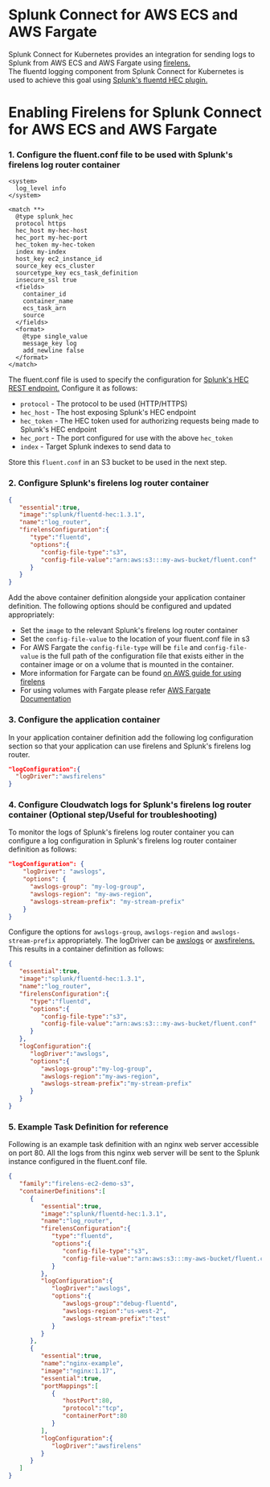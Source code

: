 # Splunk Connect for AWS ECS and AWS Fargate

Splunk Connect for Kubernetes provides an integration for sending logs to Splunk from AWS ECS and AWS Fargate using [firelens.](https://docs.aws.amazon.com/AmazonECS/latest/developerguide/using_firelens.html) <br/>
The fluentd logging component from Splunk Connect for Kubernetes is used to achieve this goal using [Splunk's fluentd HEC plugin.](https://github.com/splunk/fluent-plugin-splunk-hec)

# Enabling Firelens for Splunk Connect for AWS ECS and AWS Fargate

### 1. Configure the fluent.conf file to be used with Splunk's firelens log router container
```
<system>
  log_level info
</system>

<match **>
  @type splunk_hec
  protocol https
  hec_host my-hec-host
  hec_port my-hec-port
  hec_token my-hec-token
  index my-index
  host_key ec2_instance_id
  source_key ecs_cluster
  sourcetype_key ecs_task_definition
  insecure_ssl true
  <fields>
    container_id
    container_name
    ecs_task_arn
    source
  </fields>
  <format>
    @type single_value
    message_key log
    add_newline false
  </format>
</match>
```
The fluent.conf file is used to specify the configuration for [Splunk's HEC REST endpoint.](http://dev.splunk.com/view/event-collector/SP-CAAAE7F) Configure it as follows: <br/>
* `protocol` - The protocol to be used (HTTP/HTTPS)
* `hec_host` - The host exposing Splunk's HEC endpoint
* `hec_token` - The HEC token used for authorizing requests being made to Splunk's HEC endpoint
* `hec_port` - The port configured for use with the above `hec_token`
* `index` - Target Splunk indexes to send data to

Store this `fluent.conf` in an S3 bucket to be used in the next step.

### 2. Configure Splunk's firelens log router container
```json
{
   "essential":true,
   "image":"splunk/fluentd-hec:1.3.1",
   "name":"log_router",
   "firelensConfiguration":{
      "type":"fluentd",
      "options":{
         "config-file-type":"s3",
         "config-file-value":"arn:aws:s3:::my-aws-bucket/fluent.conf"
      }
   }
}
```
Add the above container definition alongside your application container definition. The following options should be configured and updated appropriately:<br/>
* Set the `image` to the relevant Splunk's firelens log router container
* Set the `config-file-value` to the location of your fluent.conf file in s3
* For AWS Fargate the `config-file-type` will be `file` and `config-file-value` is the full path of the configuration file that exists either in the container image or on a volume that is mounted in the container.
* More information for Fargate can be found [on AWS guide for using firelens](https://docs.aws.amazon.com/AmazonECS/latest/developerguide/using_firelens.html) 
* For using volumes with Fargate please refer [AWS Fargate Documentation](https://docs.aws.amazon.com/AmazonECS/latest/developerguide/using_data_volumes.html)


### 3. Configure the application container
In your application container definition add the following log configuration section so that your application can use firelens and Splunk's firelens log router.
```json
"logConfiguration":{
  "logDriver":"awsfirelens"
}
```

### 4. Configure Cloudwatch logs for Splunk's firelens log router container (Optional step/Useful for troubleshooting)
To monitor the logs of Splunk's firelens log router container you can configure a log configuration in Splunk's firelens log router container definition as follows:
```json
"logConfiguration": {
    "logDriver": "awslogs",
    "options": {
      "awslogs-group": "my-log-group",
      "awslogs-region": "my-aws-region",
      "awslogs-stream-prefix": "my-stream-prefix"
    }
}
```
Configure the options for `awslogs-group`, `awslogs-region` and `awslogs-stream-prefix` appropriately. The logDriver can be [awslogs](https://docs.aws.amazon.com/AmazonECS/latest/developerguide/using_awslogs.html) or [awsfirelens.](https://docs.aws.amazon.com/AmazonECS/latest/developerguide/using_firelens.html)
This results in a container definition as follows:
```json
{
   "essential":true,
   "image":"splunk/fluentd-hec:1.3.1",
   "name":"log_router",
   "firelensConfiguration":{
      "type":"fluentd",
      "options":{
         "config-file-type":"s3",
         "config-file-value":"arn:aws:s3:::my-aws-bucket/fluent.conf"
      }
   },
   "logConfiguration":{
      "logDriver":"awslogs",
      "options":{
         "awslogs-group":"my-log-group",
         "awslogs-region":"my-aws-region",
         "awslogs-stream-prefix":"my-stream-prefix"
      }
   }
}
```

### 5. Example Task Definition for reference
Following is an example task definition with an nginx web server accessible on port 80. All the logs from this nginx web server will be sent to the Splunk instance configured in the fluent.conf file.
```json
{
   "family":"firelens-ec2-demo-s3",
   "containerDefinitions":[
      {
         "essential":true,
         "image":"splunk/fluentd-hec:1.3.1",
         "name":"log_router",
         "firelensConfiguration":{
            "type":"fluentd",
            "options":{
               "config-file-type":"s3",
               "config-file-value":"arn:aws:s3:::my-aws-bucket/fluent.conf"
            }
         },
         "logConfiguration":{
            "logDriver":"awslogs",
            "options":{
               "awslogs-group":"debug-fluentd",
               "awslogs-region":"us-west-2",
               "awslogs-stream-prefix":"test"
            }
         }
      },
      {
         "essential":true,
         "name":"nginx-example",
         "image":"nginx:1.17",
         "essential":true,
         "portMappings":[
            {
               "hostPort":80,
               "protocol":"tcp",
               "containerPort":80
            }
         ],
         "logConfiguration":{
            "logDriver":"awsfirelens"
         }
      }
   ]
}
```
